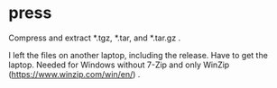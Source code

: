 # press
Compress and extract *.tgz, *.tar, and *.tar.gz .

I left the files on another laptop, including the release. Have to get the laptop. Needed for Windows without 7-Zip and only WinZip (https://www.winzip.com/win/en/) .
